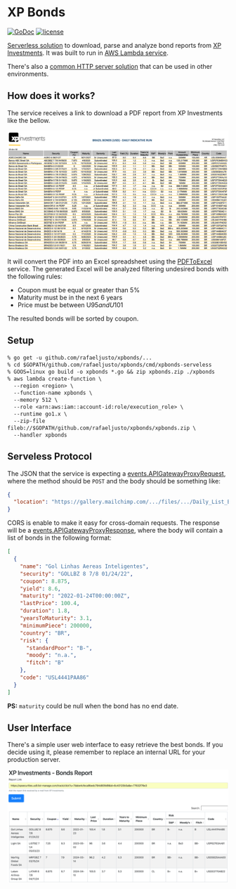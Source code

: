 XP Bonds
========

[![GoDoc](https://godoc.org/github.com/rafaeljusto/xpbonds?status.png)](https://godoc.org/github.com/rafaeljusto/xpbonds)
[![license](http://img.shields.io/badge/license-MIT-blue.svg)](https://raw.githubusercontent.com/rafaeljusto/xpbonds/master/LICENSE)

[Serverless solution](https://github.com/rafaeljusto/xpbonds/blob/master/cmd/xpbonds-serveless/main.go) to download, parse and analyze bond reports from [XP Investments](https://xpsecurities.com/en/). It was built to run in [AWS Lambda service](https://aws.amazon.com/lambda/).

There's also a [common HTTP server solution](https://github.com/rafaeljusto/xpbonds/blob/master/cmd/xpbonds/main.go) that can be used in other environments.

How does it works?
------------------

The service receives a link to download a PDF report from XP Investments like the bellow.

![XP Investments Report Example](https://github.com/rafaeljusto/xpbonds/raw/master/xpbonds.png "XP Investments Report Example")

It will convert the PDF into an Excel spreadsheet using the [PDFToExcel](https://www.pdftoexcel.com/) service. The generated Excel will be analyzed filtering undesired bonds with the following rules:

* Coupon must be equal or greater than 5%
* Maturity must be in the next 6 years
* Price must be between U$95 and U$101

The resulted bonds will be sorted by coupon.

Setup
-----

```shell
% go get -u github.com/rafaeljusto/xpbonds/...
% cd $GOPATH/github.com/rafaeljusto/xpbonds/cmd/xpbonds-serveless
% GOOS=linux go build -o xpbonds *.go && zip xpbonds.zip ./xpbonds
% aws lambda create-function \
  --region <region> \
  --function-name xpbonds \
  --memory 512 \
  --role <arn:aws:iam::account-id:role/execution_role> \
  --runtime go1.x \
  --zip-file fileb://$GOPATH/github.com/rafaeljusto/xpbonds/xpbonds.zip \
  --handler xpbonds
```

Serveless Protocol
------------------

The JSON that the service is expecting a [events.APIGatewayProxyRequest](https://godoc.org/github.com/aws/aws-lambda-go/events#APIGatewayProxyRequest), where the method should be `POST` and the body should be something like:

```json
{
  "location": "https://gallery.mailchimp.com/.../files/.../Daily_List_Brazil_20181210.pdf"
}
```

CORS is enable to make it easy for cross-domain requests. The response will be a [events.APIGatewayProxyResponse](https://godoc.org/github.com/aws/aws-lambda-go/events#APIGatewayProxyResponse), where the body will contain a list of bonds in the following format:

```json
[
  {
    "name": "Gol Linhas Aereas Inteligentes",
    "security": "GOLLBZ 8 7/8 01/24/22",
    "coupon": 8.875,
    "yield": 8.6,
    "maturity": "2022-01-24T00:00:00Z",
    "lastPrice": 100.4,
    "duration": 1.8,
    "yearsToMaturity": 3.1,
    "minimumPiece": 200000,
    "country": "BR",
    "risk": {
      "standardPoor": "B-",
      "moody": "n.a.",
      "fitch": "B"
    },
    "code": "USL4441PAA86"
  }
]
```

**PS:** `maturity` could be null when the bond has no end date.

User Interface
--------------

There's a simple user web interface to easy retrieve the best bonds. If you decide using it, please remember to replace an internal URL for your production server.

![User Interface](https://github.com/rafaeljusto/xpbonds/raw/master/xpbonds-ui.png "User Interface")